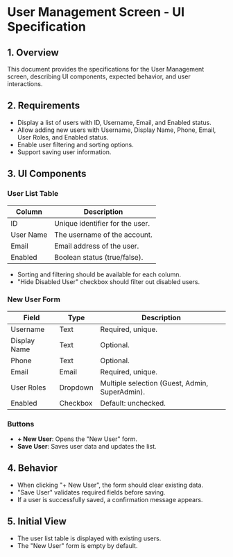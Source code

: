 # User Management Screen - UI Specification

## 1. Overview
This document provides the specifications for the User Management screen, describing UI components, expected behavior, and user interactions.

## 2. Requirements
- Display a list of users with ID, Username, Email, and Enabled status.
- Allow adding new users with Username, Display Name, Phone, Email, User Roles, and Enabled status.
- Enable user filtering and sorting options.
- Support saving user information.

## 3. UI Components

### **User List Table**
| Column       | Description                          |
|-------------|--------------------------------------|
| ID          | Unique identifier for the user.     |
| User Name   | The username of the account.        |
| Email       | Email address of the user.          |
| Enabled     | Boolean status (true/false).        |

- Sorting and filtering should be available for each column.
- "Hide Disabled User" checkbox should filter out disabled users.

### **New User Form**
| Field        | Type    | Description |
|-------------|--------|-------------|
| Username    | Text   | Required, unique. |
| Display Name | Text   | Optional. |
| Phone       | Text   | Optional. |
| Email       | Email  | Required, unique. |
| User Roles  | Dropdown | Multiple selection (Guest, Admin, SuperAdmin). |
| Enabled     | Checkbox | Default: unchecked. |

### **Buttons**
- **+ New User**: Opens the "New User" form.
- **Save User**: Saves user data and updates the list.

## 4. Behavior
- When clicking "+ New User", the form should clear existing data.
- "Save User" validates required fields before saving.
- If a user is successfully saved, a confirmation message appears.

## 5. Initial View
- The user list table is displayed with existing users.
- The "New User" form is empty by default.
